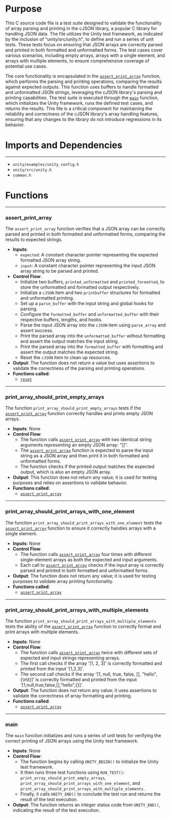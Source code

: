 # Purpose
This C source code file is a test suite designed to validate the functionality of array parsing and printing in the cJSON library, a popular C library for handling JSON data. The file utilizes the Unity test framework, as indicated by the inclusion of "unity/src/unity.h", to define and run a series of unit tests. These tests focus on ensuring that JSON arrays are correctly parsed and printed in both formatted and unformatted forms. The test cases cover various scenarios, including empty arrays, arrays with a single element, and arrays with multiple elements, to ensure comprehensive coverage of potential use cases.

The core functionality is encapsulated in the [`assert_print_array`](#assert_print_array) function, which performs the parsing and printing operations, comparing the results against expected outputs. This function uses buffers to handle formatted and unformatted JSON strings, leveraging the cJSON library's parsing and printing capabilities. The test suite is executed through the [`main`](#CJSON_CDECLmain) function, which initializes the Unity framework, runs the defined test cases, and returns the results. This file is a critical component for maintaining the reliability and correctness of the cJSON library's array handling features, ensuring that any changes to the library do not introduce regressions in its behavior.
# Imports and Dependencies

---
- `unity/examples/unity_config.h`
- `unity/src/unity.h`
- `common.h`


# Functions

---
### assert\_print\_array<!-- {{#callable:assert_print_array}} -->
The `assert_print_array` function verifies that a JSON array can be correctly parsed and printed in both formatted and unformatted forms, comparing the results to expected strings.
- **Inputs**:
    - `expected`: A constant character pointer representing the expected formatted JSON array string.
    - `input`: A constant character pointer representing the input JSON array string to be parsed and printed.
- **Control Flow**:
    - Initialize two buffers, `printed_unformatted` and `printed_formatted`, to store the unformatted and formatted output respectively.
    - Initialize a `cJSON` item and two `printbuffer` structures for formatted and unformatted printing.
    - Set up a `parse_buffer` with the input string and global hooks for parsing.
    - Configure the `formatted_buffer` and `unformatted_buffer` with their respective buffers, lengths, and hooks.
    - Parse the input JSON array into the `cJSON` item using `parse_array` and assert success.
    - Print the parsed array into the `unformatted_buffer` without formatting and assert the output matches the input string.
    - Print the parsed array into the `formatted_buffer` with formatting and assert the output matches the expected string.
    - Reset the `cJSON` item to clean up resources.
- **Output**: The function does not return a value but uses assertions to validate the correctness of the parsing and printing operations.
- **Functions called**:
    - [`reset`](common.h.driver.md#reset)


---
### print\_array\_should\_print\_empty\_arrays<!-- {{#callable:print_array_should_print_empty_arrays}} -->
The function `print_array_should_print_empty_arrays` tests if the [`assert_print_array`](#assert_print_array) function correctly handles and prints empty JSON arrays.
- **Inputs**: None
- **Control Flow**:
    - The function calls [`assert_print_array`](#assert_print_array) with two identical string arguments representing an empty JSON array: "[]".
    - The [`assert_print_array`](#assert_print_array) function is expected to parse the input string as a JSON array and then print it in both formatted and unformatted forms.
    - The function checks if the printed output matches the expected output, which is also an empty JSON array.
- **Output**: This function does not return any value; it is used for testing purposes and relies on assertions to validate behavior.
- **Functions called**:
    - [`assert_print_array`](#assert_print_array)


---
### print\_array\_should\_print\_arrays\_with\_one\_element<!-- {{#callable:print_array_should_print_arrays_with_one_element}} -->
The function `print_array_should_print_arrays_with_one_element` tests the [`assert_print_array`](#assert_print_array) function to ensure it correctly handles arrays with a single element.
- **Inputs**: None
- **Control Flow**:
    - The function calls [`assert_print_array`](#assert_print_array) four times with different single-element arrays as both the expected and input arguments.
    - Each call to [`assert_print_array`](#assert_print_array) checks if the input array is correctly parsed and printed in both formatted and unformatted forms.
- **Output**: The function does not return any value; it is used for testing purposes to validate array printing functionality.
- **Functions called**:
    - [`assert_print_array`](#assert_print_array)


---
### print\_array\_should\_print\_arrays\_with\_multiple\_elements<!-- {{#callable:print_array_should_print_arrays_with_multiple_elements}} -->
The function `print_array_should_print_arrays_with_multiple_elements` tests the ability of the [`assert_print_array`](#assert_print_array) function to correctly format and print arrays with multiple elements.
- **Inputs**: None
- **Control Flow**:
    - The function calls [`assert_print_array`](#assert_print_array) twice with different sets of expected and input strings representing arrays.
    - The first call checks if the array '[1, 2, 3]' is correctly formatted and printed from the input '[1,2,3]'.
    - The second call checks if the array '[1, null, true, false, [], "hello", {\n\t}]' is correctly formatted and printed from the input '[1,null,true,false,[],"hello",{}]'.
- **Output**: The function does not return any value; it uses assertions to validate the correctness of array formatting and printing.
- **Functions called**:
    - [`assert_print_array`](#assert_print_array)


---
### main<!-- {{#callable:CJSON_CDECL::main}} -->
The `main` function initializes and runs a series of unit tests for verifying the correct printing of JSON arrays using the Unity test framework.
- **Inputs**: None
- **Control Flow**:
    - The function begins by calling `UNITY_BEGIN()` to initialize the Unity test framework.
    - It then runs three test functions using `RUN_TEST()`: `print_array_should_print_empty_arrays`, `print_array_should_print_arrays_with_one_element`, and `print_array_should_print_arrays_with_multiple_elements`.
    - Finally, it calls `UNITY_END()` to conclude the test run and returns the result of the test execution.
- **Output**: The function returns an integer status code from `UNITY_END()`, indicating the result of the test execution.


